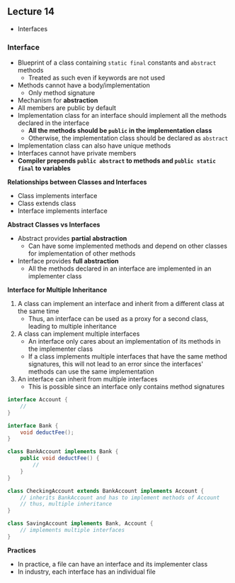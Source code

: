 ## Lecture 14
- Interfaces

### Interface
- Blueprint of a class containing `static final` constants and `abstract` methods
	- Treated as such even if keywords are not used
- Methods cannot have a body/implementation
	- Only method signature
- Mechanism for **abstraction**
- All members are public by default
- Implementation class for an interface should implement all the methods declared in the interface
	- **All the methods should be `public` in the implementation class**
	- Otherwise, the implementation class should be declared as `abstract`
- Implementation class can also have unique methods
- Interfaces cannot have private members
- **Compiler prepends `public abstract` to methods and `public static final` to variables**

**Relationships between Classes and Interfaces**
- Class implements interface
- Class extends class
- Interface implements interface

**Abstract Classes vs Interfaces**
- Abstract provides **partial abstraction**
	- Can have some implemented methods and depend on other classes for implementation of other methods
- Interface provides **full abstraction**
	- All the methods declared in an interface are implemented in an implementer class

**Interface for Multiple Inheritance**
1) A class can implement an interface and inherit from a different class at the same time
	- Thus, an interface can be used as a proxy for a second class, leading to multiple inheritance
2) A class can implement multiple interfaces
	- An interface only cares about an implementation of its methods in the implementer class
	- If a class implements multiple interfaces that have the same method signatures, this will not lead to an error since the interfaces' methods can use the same implementation
3) An interface can inherit from multiple interfaces
	- This is possible since an interface only contains method signatures

```java
interface Account {
	//
}

interface Bank {
	void deductFee();
}

class BankAccount implements Bank {
	public void deductFee() {
		//
	}
}

class CheckingAccount extends BankAccount implements Account {
	// inherits BankAccount and has to implement methods of Account
	// thus, multiple inheritance
}

class SavingAccount implements Bank, Account {
	// implements multiple interfaces
}
```

**Practices**
- In practice, a file can have an interface and its implementer class
- In industry, each interface has an individual file
